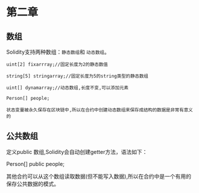 # 第二章
## 数组
Solidity支持两种数组：`静态数组`和 `动态数组`。

```
uint[2] fixarrray;//固定长度为2的静态数值

string[5] stringarray;//固定长度为5的string类型的静态数组

uint[] dynamarray;//动态数组,长度不变,可以添加元素

Person[] people;

```

`状态变量被永久保存在区块链中,所以在合约中创建动态数组来保存成结构的数据是非常有意义的`

## 公共数组

定义public 数组,Solidity会自动创建getter方法，语法如下：

Person[] public people;

其他合约可以从这个数组读取数据(但不能写入数据),所以在合约中是一个有用的保存公共数据的模式。
